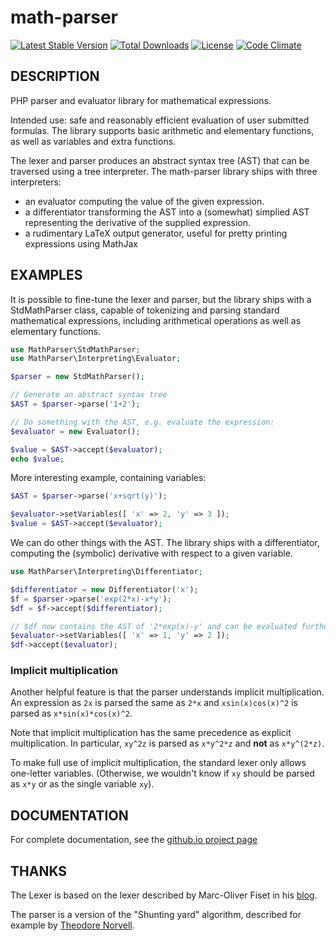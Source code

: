 # math-parser

[![Latest Stable Version](https://poser.pugx.org/mossadal/math-parser/v/stable)](https://packagist.org/packages/mossadal/math-parser) [![Total Downloads](https://poser.pugx.org/mossadal/math-parser/downloads)](https://packagist.org/packages/mossadal/math-parser)  [![License](https://poser.pugx.org/mossadal/math-parser/license)](https://packagist.org/packages/mossadal/math-parser)
[![Code Climate](https://codeclimate.com/github/mossadal/math-parser/badges/gpa.svg)](https://codeclimate.com/github/mossadal/math-parser)

## DESCRIPTION

PHP parser and evaluator library for mathematical expressions.

Intended use: safe and reasonably efficient evaluation of user submitted formulas. The library supports basic arithmetic and elementary functions, as well as variables and extra functions.

The lexer and parser produces an abstract syntax tree (AST) that can be traversed using a tree interpreter. The math-parser library ships with three interpreters:

* an evaluator computing the value of the given expression.
* a differentiator transforming the AST into a (somewhat) simplied AST representing the derivative of the supplied expression.
* a rudimentary LaTeX output generator, useful for pretty printing expressions using MathJax


## EXAMPLES

It is possible to fine-tune the lexer and parser, but the library ships with a StdMathParser class, capable of tokenizing and parsing standard mathematical expressions, including arithmetical operations as well as elementary functions.
```php
use MathParser\StdMathParser;
use MathParser\Interpreting\Evaluator;

$parser = new StdMathParser();

// Generate an abstract syntax tree
$AST = $parser->parse('1+2');

// Do something with the AST, e.g. evaluate the expression:
$evaluator = new Evaluator();

$value = $AST->accept($evaluator);
echo $value;
```
More interesting example, containing variables:

```php
$AST = $parser->parse('x+sqrt(y)');

$evaluator->setVariables([ 'x' => 2, 'y' => 3 ]);
$value = $AST->accept($evaluator);
```

We can do other things with the AST. The library ships with a differentiator, computing the (symbolic) derivative with respect to a given variable.

```php
use MathParser\Interpreting\Differentiator;

$differentiator = new Differentiator('x');
$f = $parser->parse('exp(2*x)-x*y');
$df = $f->accept($differentiator);

// $df now contains the AST of '2*exp(x)-y' and can be evaluated further
$evaluator->setVariables([ 'x' => 1, 'y' => 2 ]);
$df->accept($evaluator);
```

### Implicit multiplication

Another helpful feature is that the parser understands implicit multiplication. An expression as `2x` is parsed the same as `2*x` and `xsin(x)cos(x)^2` is parsed as `x*sin(x)*cos(x)^2`.

Note that implicit multiplication has the same precedence as explicit multiplication. In particular, `xy^2z` is parsed as `x*y^2*z` and **not** as `x*y^(2*z)`.

To make full use of implicit multiplication, the standard lexer only allows one-letter variables. (Otherwise, we wouldn't know if `xy` should be parsed as `x*y` or as the single variable `xy`).

## DOCUMENTATION

For complete documentation, see the [github.io project page](http://mossadal.github.io/math-parser/index.html)

## THANKS

The Lexer is based on the lexer described by Marc-Oliver Fiset in his [blog](http://marcofiset.com/programming-language-implementation-part-1-lexer/).

The parser is a version of the "Shunting yard" algorithm, described for example by [Theodore Norvell](http://www.engr.mun.ca/~theo/Misc/exp_parsing.htm#shunting_yard).
